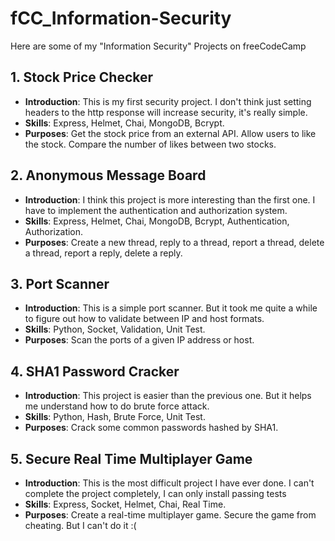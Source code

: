 # fCC_Information-Security
Here are some of my "Information Security" Projects on freeCodeCamp

## 1. Stock Price Checker
- **Introduction**: This is my first security project. I don't think just setting headers to the http response will increase security, it's really simple.
- **Skills**: Express, Helmet, Chai, MongoDB, Bcrypt.
- **Purposes**: Get the stock price from an external API. Allow users to like the stock. Compare the number of likes between two stocks.

## 2. Anonymous Message Board
- **Introduction**: I think this project is more interesting than the first one. I have to implement the authentication and authorization system.
- **Skills**: Express, Helmet, Chai, MongoDB, Bcrypt, Authentication, Authorization.
- **Purposes**: Create a new thread, reply to a thread, report a thread, delete a thread, report a reply, delete a reply.

## 3. Port Scanner
- **Introduction**: This is a simple port scanner. But it took me quite a while to figure out how to validate between IP and host formats.
- **Skills**: Python, Socket, Validation, Unit Test.
- **Purposes**: Scan the ports of a given IP address or host.

## 4. SHA1 Password Cracker
- **Introduction**: This project is easier than the previous one. But it helps me understand how to do brute force attack.
- **Skills**: Python, Hash, Brute Force, Unit Test.
- **Purposes**: Crack some common passwords hashed by SHA1.

## 5. Secure Real Time Multiplayer Game
- **Introduction**: This is the most difficult project I have ever done. I can't complete the project completely, I can only install passing tests
- **Skills**: Express, Socket, Helmet, Chai, Real Time.
- **Purposes**: Create a real-time multiplayer game. Secure the game from cheating. But I can't do it :(
